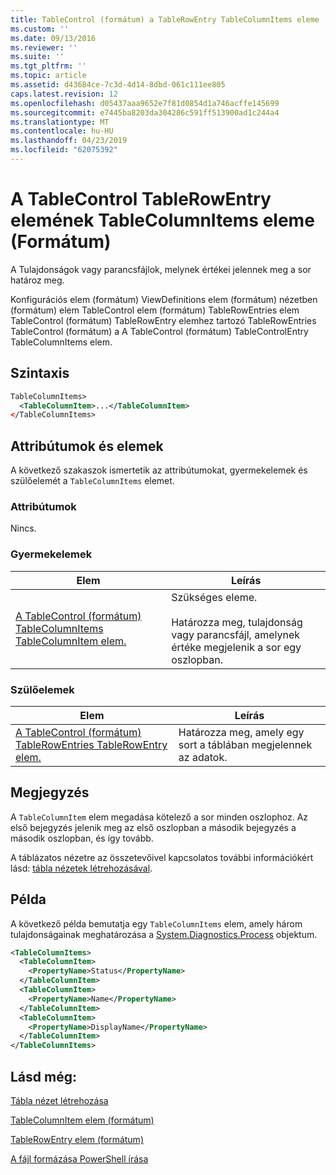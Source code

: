 ```yaml
---
title: TableControl (formátum) a TableRowEntry TableColumnItems eleme |} A Microsoft Docs
ms.custom: ''
ms.date: 09/13/2016
ms.reviewer: ''
ms.suite: ''
ms.tgt_pltfrm: ''
ms.topic: article
ms.assetid: d43684ce-7c3d-4d14-8dbd-061c111ee805
caps.latest.revision: 12
ms.openlocfilehash: d05437aaa9652e7f81d0854d1a746acffe145699
ms.sourcegitcommit: e7445ba8203da304286c591ff513900ad1c244a4
ms.translationtype: MT
ms.contentlocale: hu-HU
ms.lasthandoff: 04/23/2019
ms.locfileid: "62075392"
---
```

# <a name="tablecolumnitems-element-for-tablerowentry-for-tablecontrol-format"></a>A TableControl TableRowEntry elemének TableColumnItems eleme (Formátum)

A Tulajdonságok vagy parancsfájlok, melynek értékei jelennek meg a sor határoz meg.

Konfigurációs elem (formátum) ViewDefinitions elem (formátum) nézetben (formátum) elem TableControl elem (formátum) TableRowEntries elem TableControl (formátum) TableRowEntry elemhez tartozó TableRowEntries TableControl (formátum) a A TableControl (formátum) TableControlEntry TableColumnItems elem.

## <a name="syntax"></a>Szintaxis

```xml
TableColumnItems>
  <TableColumnItem>...</TableColumnItem>
</TableColumnItems>
```

## <a name="attributes-and-elements"></a>Attribútumok és elemek

A következő szakaszok ismertetik az attribútumokat, gyermekelemek és szülőelemét a `TableColumnItems` elemet.

### <a name="attributes"></a>Attribútumok

Nincs.

### <a name="child-elements"></a>Gyermekelemek

|Elem|Leírás|
|-------------|-----------------|
|[A TableControl (formátum) TableColumnItems TableColumnItem elem.](./tablecolumnitem-element-for-tablecolumnitems-for-tablecontrol-format.md)|Szükséges eleme.<br /><br /> Határozza meg, tulajdonság vagy parancsfájl, amelynek értéke megjelenik a sor egy oszlopban.|

### <a name="parent-elements"></a>Szülőelemek

|Elem|Leírás|
|-------------|-----------------|
|[A TableControl (formátum) TableRowEntries TableRowEntry elem.](./tablerowentry-element-for-tablerowentries-for-tablecontrol-format.md)|Határozza meg, amely egy sort a táblában megjelennek az adatok.|

## <a name="remarks"></a>Megjegyzés

A `TableColumnItem` elem megadása kötelező a sor minden oszlophoz. Az első bejegyzés jelenik meg az első oszlopban a második bejegyzés a második oszlopban, és így tovább.

A táblázatos nézetre az összetevőivel kapcsolatos további információkért lásd: [tábla nézetek létrehozásával](./creating-a-table-view.md).

## <a name="example"></a>Példa

A következő példa bemutatja egy `TableColumnItems` elem, amely három tulajdonságainak meghatározása a [System.Diagnostics.Process](/dotnet/api/System.Diagnostics.Process) objektum.

```xml
<TableColumnItems>
  <TableColumnItem>
    <PropertyName>Status</PropertyName>
  </TableColumnItem>
  <TableColumnItem>
    <PropertyName>Name</PropertyName>
  </TableColumnItem>
  <TableColumnItem>
    <PropertyName>DisplayName</PropertyName>
  </TableColumnItem>
</TableColumnItems>

```

## <a name="see-also"></a>Lásd még:

[Tábla nézet létrehozása](./creating-a-table-view.md)

[TableColumnItem elem (formátum)](./tablecolumnitem-element-for-tablecolumnitems-for-tablecontrol-format.md)

[TableRowEntry elem (formátum)](./tablerowentry-element-for-tablerowentries-for-tablecontrol-format.md)

[A fájl formázása PowerShell írása](./writing-a-powershell-formatting-file.md)
